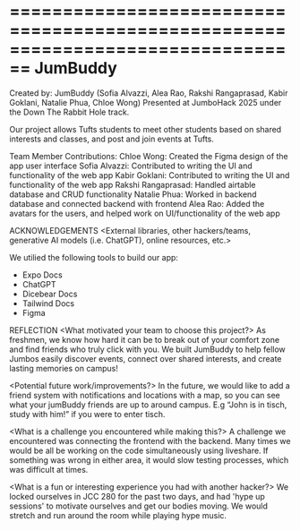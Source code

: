 ================================================================================
JumBuddy
================================================================================
Created by: JumBuddy (Sofia Alvazzi, Alea Rao, Rakshi Rangaprasad, Kabir Goklani, Natalie Phua, Chloe Wong)
Presented at JumboHack 2025 under the Down The Rabbit Hole track.

Our project allows Tufts students to meet other students based on shared 
interests and classes, and post and join events at Tufts. 

Team Member Contributions:
    Chloe Wong: Created the Figma design of the app user interface
    Sofia Alvazzi: Contributed to writing the UI and functionality of the web app
    Kabir Goklani: Contributed to writing the UI and functionality of the web app
    Rakshi Rangaprasad: Handled airtable database and CRUD functionality
    Natalie Phua: Worked in backend database and connected backend with frontend
    Alea Rao: Added the avatars for the users, and helped work on UI/functionality of the web app

ACKNOWLEDGEMENTS
<External libraries, other hackers/teams, generative AI models (i.e. ChatGPT),
online resources, etc.>

We utilied the following tools to build our app:
- Expo Docs
- ChatGPT
- Dicebear Docs
- Tailwind Docs
- Figma

REFLECTION
<What motivated your team to choose this project?>
As freshmen, we know how hard it can be to break out of your comfort zone and 
find friends who truly click with you. We built JumBuddy to help fellow Jumbos 
easily discover events, connect over shared interests, and create lasting 
memories on campus!

<Potential future work/improvements?>
In the future, we would like to add a friend system with notifications and 
locations with a map, so you can see what your jumBuddy friends are up to around 
campus. E.g “John is in tisch, study with him!” if you were to enter tisch. 

<What is a challenge you encountered while making this?>
A challenge we encountered was connecting the frontend with the backend. Many times we
would be all be working on the code simultaneously using liveshare. If something was wrong
in either area, it would slow testing processes, which was difficult at times.

<What is a fun or interesting experience you had with another hacker?>
We locked ourselves in JCC 280 for the past two days, and had 'hype up sessions' to 
motivate ourselves and get our bodies moving. We would stretch and run around the
room while playing hype music. 